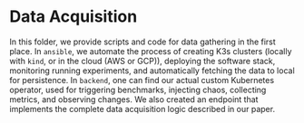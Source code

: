 # Data Acquisition

In this folder, we provide scripts and code for data gathering in the first place. In `ansible`, we automate the process of creating K3s clusters (locally with `kind`, or in the cloud (AWS or GCP)), deploying the software stack, monitoring running experiments, and automatically fetching the data to local for persistence. In `backend`, one can find our actual custom Kubernetes operator, used for triggering benchmarks, injecting chaos, collecting metrics, and observing changes. We also created an endpoint that implements the complete data acquisition logic described in our paper.